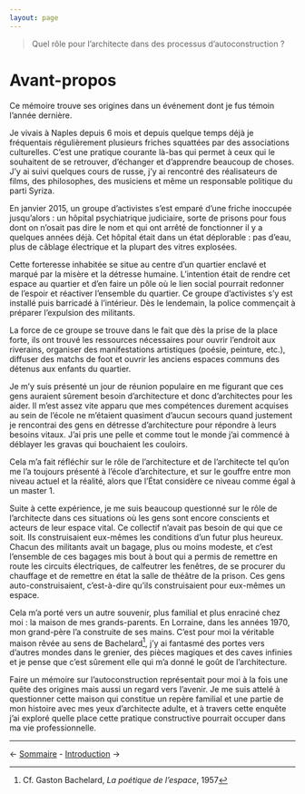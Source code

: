 ```yaml
---
layout: page
---
```


> Quel rôle pour l’architecte dans des processus d’autoconstruction ?

# Avant-propos

Ce mémoire trouve ses origines dans un événement dont je fus témoin l’année dernière.

Je vivais à Naples depuis 6 mois et depuis quelque temps déjà je fréquentais régulièrement plusieurs friches squattées par des associations culturelles. C’est une pratique courante là-bas qui permet à ceux qui le souhaitent de se retrouver, d’échanger et d’apprendre beaucoup de choses. J’y ai suivi quelques cours de russe, j’y ai rencontré des réalisateurs de films, des philosophes, des musiciens et même un responsable politique du parti Syriza.

En janvier 2015, un groupe d’activistes s’est emparé d’une friche inoccupée jusqu’alors : un hôpital psychiatrique judiciaire, sorte de prisons pour fous dont on n’osait pas dire le nom et qui ont arrêté de fonctionner il y a quelques années déjà. Cet hôpital était dans un état déplorable : pas d’eau, plus de câblage électrique et la plupart des vitres explosées.

Cette forteresse inhabitée se situe au centre d’un quartier enclavé et marqué par la misère et la détresse humaine. L’intention était de rendre cet espace au quartier et d’en faire un pôle où le lien social pourrait redonner de l’espoir et réactiver l’ensemble du quartier. Ce groupe d’activistes s’y est installé puis barricadé à l’intérieur. Dès le lendemain, la police commençait à préparer l’expulsion des militants.

La force de ce groupe se trouve dans le fait que dès la prise de la place forte, ils ont trouvé les ressources nécessaires pour ouvrir l’endroit aux riverains, organiser des manifestations artistiques (poésie, peinture, etc.), diffuser des matchs de foot et ouvrir les anciens espaces communs des détenus aux enfants du quartier.

Je m’y suis présenté un jour de réunion populaire en me figurant que ces gens auraient sûrement besoin d’architecture et donc d’architectes pour les aider. Il m’est assez vite apparu que mes compétences durement acquises au sein de l’école ne m’étaient quasiment d’aucun secours quand justement je rencontrai des gens en détresse d’architecture pour répondre à leurs besoins vitaux. J’ai pris une pelle et comme tout le monde j’ai commencé à déblayer les gravas qui bouchaient les couloirs.

Cela m’a fait réfléchir sur le rôle de l’architecture et de l’architecte tel qu’on me l’a toujours présenté à l’école d’architecture, et sur le gouffre entre mon niveau actuel et la réalité, alors que l’État considère ce niveau comme égal à un master 1.

Suite à cette expérience, je me suis beaucoup questionné sur le rôle de l’architecte dans ces situations où les gens sont encore conscients et acteurs de leur espace vital. Ce collectif n’avait pas besoin de qui que ce soit. Ils construisaient eux-mêmes les conditions d’un futur plus heureux. Chacun des militants avait un bagage, plus ou moins modeste, et c’est l’ensemble de ces bagages mis bout à bout qui a permis de remettre en route les circuits électriques, de calfeutrer les fenêtres, de se procurer du chauffage et de remettre en état la salle de théâtre de la prison. Ces gens auto-construisaient, c’est-à-dire qu’ils construisaient pour eux-mêmes un espace.

Cela m’a porté vers un autre souvenir, plus familial et plus enraciné chez moi : la maison de mes grands-parents. En Lorraine, dans les années 1970, mon grand-père l’a construite de ses mains. C’est pour moi la véritable maison rêvée au sens de Bachelard[^1], j’y ai fantasmé des portes vers d’autres mondes dans le grenier, des pièces magiques et des caves infinies et je pense que c’est sûrement elle qui m’a donné le goût de l’architecture.

Faire un mémoire sur l’autoconstruction représentait pour moi à la fois une quête des origines mais aussi un regard vers l’avenir. Je me suis attelé à questionner cette maison qui constitue un repère familial et une partie de mon histoire avec mes yeux d’architecte adulte, et à travers cette enquête j’ai exploré quelle place cette pratique constructive pourrait occuper dans ma vie professionnelle.

[^1]: Cf. Gaston Bachelard, *La poétique de l’espace*, 1957


---

<- [Sommaire](0.0-sommaire) - [Introduction](0.2-intro) ->

